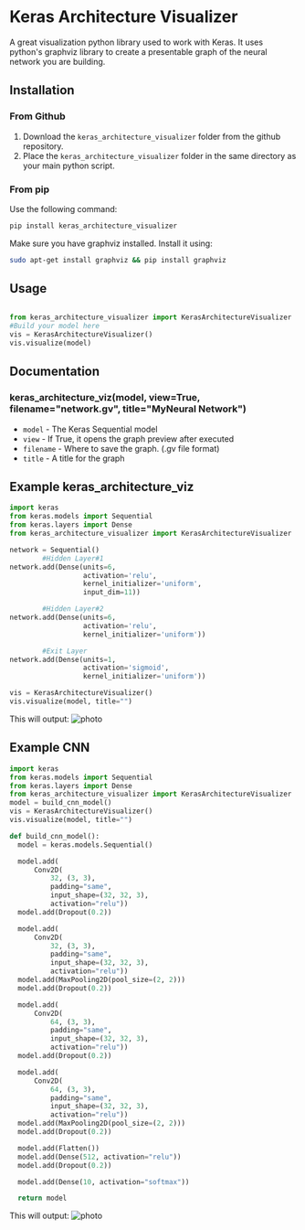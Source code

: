 # Keras Architecture Visualizer

A great visualization python library used to work with Keras. It uses python's graphviz library to create a presentable graph of the neural network you are building.

## Installation
### From Github
1. Download the `keras_architecture_visualizer` folder from the github repository.
2. Place the `keras_architecture_visualizer` folder in the same directory as your main python script.

### From pip
Use the following command:

```bash
pip install keras_architecture_visualizer
```

Make sure you have graphviz installed. Install it using:

```bash
sudo apt-get install graphviz && pip install graphviz
```

## Usage

```python

from keras_architecture_visualizer import KerasArchitectureVisualizer
#Build your model here
vis = KerasArchitectureVisualizer()
vis.visualize(model)
```

## Documentation

### keras_architecture_viz(model, view=True, filename="network.gv", title="MyNeural Network")
* `model` - The Keras Sequential model
* `view` - If True, it opens the graph preview after executed
* `filename` - Where to save the graph. (.gv file format)
* `title` - A title for the graph

## Example keras_architecture_viz
```python
import keras
from keras.models import Sequential
from keras.layers import Dense
from keras_architecture_visualizer import KerasArchitectureVisualizer

network = Sequential()
        #Hidden Layer#1
network.add(Dense(units=6,
                  activation='relu',
                  kernel_initializer='uniform',
                  input_dim=11))

        #Hidden Layer#2
network.add(Dense(units=6,
                  activation='relu',
                  kernel_initializer='uniform'))

        #Exit Layer
network.add(Dense(units=1,
                  activation='sigmoid',
                  kernel_initializer='uniform'))

vis = KerasArchitectureVisualizer()
vis.visualize(model, title="")
```

This will output:
![photo](https://i.imgur.com/ngThGlk.png)

## Example CNN
```python
import keras
from keras.models import Sequential
from keras.layers import Dense
from keras_architecture_visualizer import KerasArchitectureVisualizer
model = build_cnn_model()
vis = KerasArchitectureVisualizer()
vis.visualize(model, title="")

def build_cnn_model():
  model = keras.models.Sequential()

  model.add(
      Conv2D(
          32, (3, 3),
          padding="same",
          input_shape=(32, 32, 3),
          activation="relu"))
  model.add(Dropout(0.2))

  model.add(
      Conv2D(
          32, (3, 3),
          padding="same",
          input_shape=(32, 32, 3),
          activation="relu"))
  model.add(MaxPooling2D(pool_size=(2, 2)))
  model.add(Dropout(0.2))

  model.add(
      Conv2D(
          64, (3, 3),
          padding="same",
          input_shape=(32, 32, 3),
          activation="relu"))
  model.add(Dropout(0.2))

  model.add(
      Conv2D(
          64, (3, 3),
          padding="same",
          input_shape=(32, 32, 3),
          activation="relu"))
  model.add(MaxPooling2D(pool_size=(2, 2)))
  model.add(Dropout(0.2))

  model.add(Flatten())
  model.add(Dense(512, activation="relu"))
  model.add(Dropout(0.2))

  model.add(Dense(10, activation="softmax"))

  return model
```

This will output:
![photo](https://i.imgur.com/v3QpACl.png)

